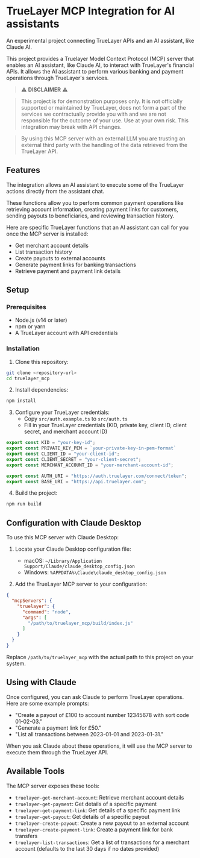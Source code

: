 # TrueLayer MCP Integration for AI assistants

An experimental project connecting TrueLayer APIs and an AI assistant, like Claude AI.


This project provides a Truelayer Model Context Protocol (MCP) server that enables an AI assistant, like Claude AI, to interact with TrueLayer's financial APIs. It allows the AI assistant to perform various banking and payment operations through TrueLayer's services.

> ⚠️ **DISCLAIMER** ⚠️

> This project is for demonstration purposes only. It is not officially supported or maintained by TrueLayer, does not form a part of the services we contractually provide you with and we are not responsible for the outcome of your use.
> Use at your own risk.
> This integration may break with API changes.

> By using this MCP server with an external LLM you are trusting an external third party with the handling of the data retrieved from the TrueLayer API.



## Features
The integration allows an AI assistant to execute some of the TrueLayer actions directly from the assistant chat.

These functions allow you to perform common payment operations like retrieving account information, creating payment links for customers, sending payouts to beneficiaries, and reviewing transaction history.

Here are specific TrueLayer functions that an AI assistant can call for you once the MCP server is installed:

- Get merchant account details
- List transaction history
- Create payouts to external accounts
- Generate payment links for banking transactions
- Retrieve payment and payment link details

## Setup

### Prerequisites

- Node.js (v14 or later)
- npm or yarn
- A TrueLayer account with API credentials

### Installation

1. Clone this repository:
```bash
git clone <repository-url>
cd truelayer_mcp
```

2. Install dependencies:
```bash
npm install
```

3. Configure your TrueLayer credentials:
   - Copy `src/auth.example.ts` to `src/auth.ts`
   - Fill in your TrueLayer credentials (KID, private key, client ID, client secret, and merchant account ID)

```typescript
export const KID = "your-key-id"; 
export const PRIVATE_KEY_PEM = `your-private-key-in-pem-format`
export const CLIENT_ID = "your-client-id";
export const CLIENT_SECRET = "your-client-secret";
export const MERCHANT_ACCOUNT_ID = "your-merchant-account-id";

export const AUTH_URI = "https://auth.truelayer.com/connect/token";
export const BASE_URI = "https://api.truelayer.com";
```

4. Build the project:
```bash
npm run build
```

## Configuration with Claude Desktop

To use this MCP server with Claude Desktop:

1. Locate your Claude Desktop configuration file:
   - macOS: `~/Library/Application Support/Claude/claude_desktop_config.json`
   - Windows: `%APPDATA%\Claude\claude_desktop_config.json`

2. Add the TrueLayer MCP server to your configuration:

```json
{
  "mcpServers": {
    "truelayer": {
      "command": "node",
      "args": [
        "/path/to/truelayer_mcp/build/index.js"
      ]
    }
  }
}
```

Replace `/path/to/truelayer_mcp` with the actual path to this project on your system.

## Using with Claude

Once configured, you can ask Claude to perform TrueLayer operations. Here are some example prompts:

- "Create a payout of £100 to account number 12345678 with sort code 01-02-03."
- "Generate a payment link for £50."
- "List all transactions between 2023-01-01 and 2023-01-31."

When you ask Claude about these operations, it will use the MCP server to execute them through the TrueLayer API.

## Available Tools

The MCP server exposes these tools:

- `truelayer-get-merchant-account`: Retrieve merchant account details
- `truelayer-get-payment`: Get details of a specific payment
- `truelayer-get-payment-link`: Get details of a specific payment link
- `truelayer-get-payout`: Get details of a specific payout
- `truelayer-create-payout`: Create a new payout to an external account
- `truelayer-create-payment-link`: Create a payment link for bank transfers
- `truelayer-list-transactions`: Get a list of transactions for a merchant account (defaults to the last 30 days if no dates provided)